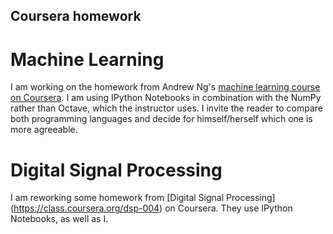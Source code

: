 Coursera homework
-----------------

Machine Learning
================
I am working on the homework from Andrew Ng's [machine learning course on
Coursera](https://class.coursera.org/ml-005). I am using IPython Notebooks in
combination with the NumPy rather than Octave, which the instructor uses. I
invite the reader to compare both programming languages and decide for
himself/herself which one is more agreeable.

Digital Signal Processing
=========================
I am reworking some homework from [Digital Signal Processing]
(https://class.coursera.org/dsp-004) on Coursera. They use IPython Notebooks,
as well as I.
